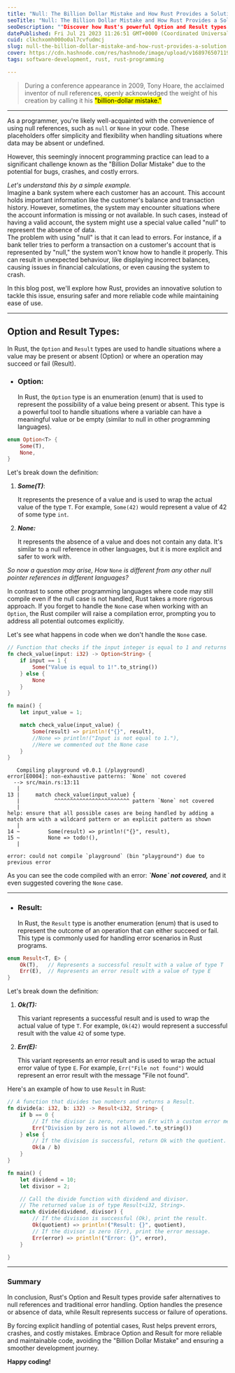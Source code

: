 ```yaml
---
title: "Null: The Billion Dollar Mistake and How Rust Provides a Solution"
seoTitle: "Null: The Billion Dollar Mistake and How Rust Provides a Solution"
seoDescription: ""Discover how Rust's powerful Option and Result types revolutionize error handling and null reference challenges, promoting safer and more reliable code. Le"
datePublished: Fri Jul 21 2023 11:26:51 GMT+0000 (Coordinated Universal Time)
cuid: clkchxomh000o0al7cvfudmcj
slug: null-the-billion-dollar-mistake-and-how-rust-provides-a-solution
cover: https://cdn.hashnode.com/res/hashnode/image/upload/v1689765071193/26d5f0bc-4291-4506-8e8f-856fe4f79834.jpeg
tags: software-development, rust, rust-programming

---
```


> During a conference appearance in 2009, Tony Hoare, the acclaimed inventor of null references, openly acknowledged the weight of his creation by calling it his <mark>"billion-dollar mistake."</mark>

---

As a programmer, you're likely well-acquainted with the convenience of using null references, such as `null` or `None` in your code. These placeholders offer simplicity and flexibility when handling situations where data may be absent or undefined.

However, this seemingly innocent programming practice can lead to a significant challenge known as the "Billion Dollar Mistake" due to the potential for bugs, crashes, and costly errors.

*Let's understand this by a simple example.*  
Imagine a bank system where each customer has an account. This account holds important information like the customer's balance and transaction history. However, sometimes, the system may encounter situations where the account information is missing or not available. In such cases, instead of having a valid account, the system might use a special value called "null" to represent the absence of data.  
The problem with using "null" is that it can lead to errors. For instance, if a bank teller tries to perform a transaction on a customer's account that is represented by "null," the system won't know how to handle it properly. This can result in unexpected behaviour, like displaying incorrect balances, causing issues in financial calculations, or even causing the system to crash.

In this blog post, we'll explore how Rust, provides an innovative solution to tackle this issue, ensuring safer and more reliable code while maintaining ease of use.

---

## Option and Result Types:

In Rust, the `Option` and `Result` types are used to handle situations where a value may be present or absent (Option) or where an operation may succeed or fail (Result).

* ### Option:
    
    In Rust, the `Option` type is an enumeration (enum) that is used to represent the possibility of a value being present or absent. This type is a powerful tool to handle situations where a variable can have a meaningful value or be empty (similar to null in other programming languages).
    

```rust
enum Option<T> {
    Some(T),
    None,
}
```

Let's break down the definition:

1. ***Some(T)***:
    
    It represents the presence of a value and is used to wrap the actual value of the type `T`. For example, `Some(42)` would represent a value of 42 of some type `int`.
    
2. ***None:***
    
    It represents the absence of a value and does not contain any data. It's similar to a null reference in other languages, but it is more explicit and safer to work with.
    

*So now a question may arise, How* `None` *is different from any other null pointer references in different languages?*

In contrast to some other programming languages where code may still compile even if the null case is not handled, Rust takes a more rigorous approach. If you forget to handle the `None` case when working with an `Option`, the Rust compiler will raise a compilation error, prompting you to address all potential outcomes explicitly.

Let's see what happens in code when we don't handle the `None` case.

```rust
// Function that checks if the input integer is equal to 1 and returns an Option containing a String.
fn check_value(input: i32) -> Option<String> {
    if input == 1 {
        Some("Value is equal to 1!".to_string())
    } else {
        None
    }
}

fn main() {
    let input_value = 1;

    match check_value(input_value) {
        Some(result) => println!("{}", result),
        //None => println!("Input is not equal to 1."),
        //Here we commented out the None case
    }
}
```

```basic
   Compiling playground v0.0.1 (/playground)
error[E0004]: non-exhaustive patterns: `None` not covered
  --> src/main.rs:13:11
   |
13 |     match check_value(input_value) {
   |           ^^^^^^^^^^^^^^^^^^^^^^^^ pattern `None` not covered
   |
help: ensure that all possible cases are being handled by adding a match arm with a wildcard pattern or an explicit pattern as shown
   |
14 ~         Some(result) => println!("{}", result),
15 ~         None => todo!(),
   |

error: could not compile `playground` (bin "playground") due to previous error
```

As you can see the code compiled with an error: ***\`None\` not covered,*** and it even suggested covering the `None` case.

---

* ### **Result:**
    
    In Rust, the `Result` type is another enumeration (enum) that is used to represent the outcome of an operation that can either succeed or fail. This type is commonly used for handling error scenarios in Rust programs.
    

```rust
enum Result<T, E> {
    Ok(T),   // Represents a successful result with a value of type T
    Err(E),  // Represents an error result with a value of type E
}
```

Let's break down the definition:

1. ***Ok(T):***
    
    This variant represents a successful result and is used to wrap the actual value of type `T`. For example, `Ok(42)` would represent a successful result with the value `42` of some type.
    
2. ***Err(E):***
    
    This variant represents an error result and is used to wrap the actual error value of type `E`. For example, `Err("File not found")` would represent an error result with the message "File not found".
    

Here's an example of how to use `Result` in Rust:

```rust
// A function that divides two numbers and returns a Result.
fn divide(a: i32, b: i32) -> Result<i32, String> {
    if b == 0 {
        // If the divisor is zero, return an Err with a custom error message.
        Err("Division by zero is not allowed.".to_string())
    } else {
        // If the division is successful, return Ok with the quotient.
        Ok(a / b)
    }
}

fn main() {
    let dividend = 10;
    let divisor = 2;

    // Call the divide function with dividend and divisor.
    // The returned value is of type Result<i32, String>.
    match divide(dividend, divisor) {
        // If the division is successful (Ok), print the result.
        Ok(quotient) => println!("Result: {}", quotient),
        // If the divisor is zero (Err), print the error message.
        Err(error) => println!("Error: {}", error),
    }

}
```

---

### **Summary**

In conclusion, Rust's Option and Result types provide safer alternatives to null references and traditional error handling. Option handles the presence or absence of data, while Result represents success or failure of operations.

By forcing explicit handling of potential cases, Rust helps prevent errors, crashes, and costly mistakes. Embrace Option and Result for more reliable and maintainable code, avoiding the "Billion Dollar Mistake" and ensuring a smoother development journey.

**Happy coding!**